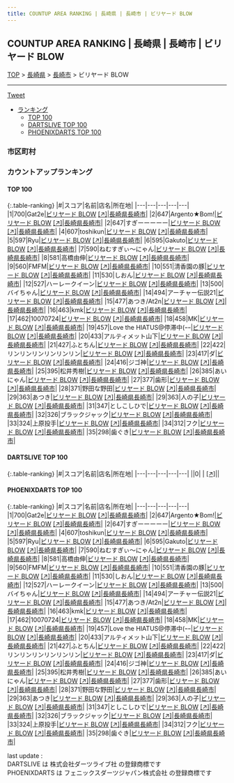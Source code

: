 ```yaml
---
title: COUNTUP AREA RANKING | 長崎県 | 長崎市 | ビリヤード BLOW
---
```

## COUNTUP AREA RANKING | 長崎県 | 長崎市 | ビリヤード BLOW

[TOP](/darts/rank/) > [長崎県](/darts/rank/長崎県/) > [長崎市](/darts/rank/長崎県/長崎市/) > ビリヤード BLOW

___

<a href="https://twitter.com/share?ref_src=twsrc%5Etfw" data-text="COUNTUP AREA RANKING | 長崎県長崎市ビリヤード BLOW" class="twitter-share-button" data-hashtags="DARTSLIVE,PHOENIXDARTS,darts,ダーツ" data-show-count="false">Tweet</a>

* [ランキング](#カウントアップランキング)
    * [TOP 100](#top-100)
    * [DARTSLIVE TOP 100](#dartslive-top-100)
    * [PHOENIXDARTS TOP 100](#phoenixdarts-top-100)

### 市区町村

<ul>

</ul>

### カウントアップランキング

#### TOP 100



{:.table-ranking}
|#|スコア|名前|店名|所在地|
|---|---|---|---|---|
|1|700|<span class="rank-name-pd">Gat2e</span>|<a href="/darts/rank/shops/82380.html">ビリヤード BLOW</a> <a href="https://vs.phoenixdarts.com/jp/shop/shopDetailInfo/s_82380?s_seq=82380">[↗]</a>|<a href="/darts/rank/長崎県/長崎市">長崎県長崎市</a>|
|2|647|<span class="rank-name-pd">Argento★Bom!</span>|<a href="/darts/rank/shops/82380.html">ビリヤード BLOW</a> <a href="https://vs.phoenixdarts.com/jp/shop/shopDetailInfo/s_82380?s_seq=82380">[↗]</a>|<a href="/darts/rank/長崎県/長崎市">長崎県長崎市</a>|
|2|647|<span class="rank-name-pd">すぎーーーーー</span>|<a href="/darts/rank/shops/82380.html">ビリヤード BLOW</a> <a href="https://vs.phoenixdarts.com/jp/shop/shopDetailInfo/s_82380?s_seq=82380">[↗]</a>|<a href="/darts/rank/長崎県/長崎市">長崎県長崎市</a>|
|4|607|<span class="rank-name-pd">toshikun</span>|<a href="/darts/rank/shops/82380.html">ビリヤード BLOW</a> <a href="https://vs.phoenixdarts.com/jp/shop/shopDetailInfo/s_82380?s_seq=82380">[↗]</a>|<a href="/darts/rank/長崎県/長崎市">長崎県長崎市</a>|
|5|597|<span class="rank-name-pd">Ryu</span>|<a href="/darts/rank/shops/82380.html">ビリヤード BLOW</a> <a href="https://vs.phoenixdarts.com/jp/shop/shopDetailInfo/s_82380?s_seq=82380">[↗]</a>|<a href="/darts/rank/長崎県/長崎市">長崎県長崎市</a>|
|6|595|<span class="rank-name-pd">Gakuto</span>|<a href="/darts/rank/shops/82380.html">ビリヤード BLOW</a> <a href="https://vs.phoenixdarts.com/jp/shop/shopDetailInfo/s_82380?s_seq=82380">[↗]</a>|<a href="/darts/rank/長崎県/長崎市">長崎県長崎市</a>|
|7|590|<span class="rank-name-pd">ねむすぎぃ〜にゃん</span>|<a href="/darts/rank/shops/82380.html">ビリヤード BLOW</a> <a href="https://vs.phoenixdarts.com/jp/shop/shopDetailInfo/s_82380?s_seq=82380">[↗]</a>|<a href="/darts/rank/長崎県/長崎市">長崎県長崎市</a>|
|8|581|<span class="rank-name-pd">高橋由伸</span>|<a href="/darts/rank/shops/82380.html">ビリヤード BLOW</a> <a href="https://vs.phoenixdarts.com/jp/shop/shopDetailInfo/s_82380?s_seq=82380">[↗]</a>|<a href="/darts/rank/長崎県/長崎市">長崎県長崎市</a>|
|9|560|<span class="rank-name-pd">FMFM</span>|<a href="/darts/rank/shops/82380.html">ビリヤード BLOW</a> <a href="https://vs.phoenixdarts.com/jp/shop/shopDetailInfo/s_82380?s_seq=82380">[↗]</a>|<a href="/darts/rank/長崎県/長崎市">長崎県長崎市</a>|
|10|551|<span class="rank-name-pd">清香園の豚</span>|<a href="/darts/rank/shops/82380.html">ビリヤード BLOW</a> <a href="https://vs.phoenixdarts.com/jp/shop/shopDetailInfo/s_82380?s_seq=82380">[↗]</a>|<a href="/darts/rank/長崎県/長崎市">長崎県長崎市</a>|
|11|530|<span class="rank-name-pd">しおん</span>|<a href="/darts/rank/shops/82380.html">ビリヤード BLOW</a> <a href="https://vs.phoenixdarts.com/jp/shop/shopDetailInfo/s_82380?s_seq=82380">[↗]</a>|<a href="/darts/rank/長崎県/長崎市">長崎県長崎市</a>|
|12|527|<span class="rank-name-pd">ハーレークイーン</span>|<a href="/darts/rank/shops/82380.html">ビリヤード BLOW</a> <a href="https://vs.phoenixdarts.com/jp/shop/shopDetailInfo/s_82380?s_seq=82380">[↗]</a>|<a href="/darts/rank/長崎県/長崎市">長崎県長崎市</a>|
|13|500|<span class="rank-name-pd">バイちゃん</span>|<a href="/darts/rank/shops/82380.html">ビリヤード BLOW</a> <a href="https://vs.phoenixdarts.com/jp/shop/shopDetailInfo/s_82380?s_seq=82380">[↗]</a>|<a href="/darts/rank/長崎県/長崎市">長崎県長崎市</a>|
|14|494|<span class="rank-name-pd">アーチャー伝説21</span>|<a href="/darts/rank/shops/82380.html">ビリヤード BLOW</a> <a href="https://vs.phoenixdarts.com/jp/shop/shopDetailInfo/s_82380?s_seq=82380">[↗]</a>|<a href="/darts/rank/長崎県/長崎市">長崎県長崎市</a>|
|15|477|<span class="rank-name-pd">あつき/At2n</span>|<a href="/darts/rank/shops/82380.html">ビリヤード BLOW</a> <a href="https://vs.phoenixdarts.com/jp/shop/shopDetailInfo/s_82380?s_seq=82380">[↗]</a>|<a href="/darts/rank/長崎県/長崎市">長崎県長崎市</a>|
|16|463|<span class="rank-name-pd">kmk</span>|<a href="/darts/rank/shops/82380.html">ビリヤード BLOW</a> <a href="https://vs.phoenixdarts.com/jp/shop/shopDetailInfo/s_82380?s_seq=82380">[↗]</a>|<a href="/darts/rank/長崎県/長崎市">長崎県長崎市</a>|
|17|462|<span class="rank-name-pd">10070724</span>|<a href="/darts/rank/shops/82380.html">ビリヤード BLOW</a> <a href="https://vs.phoenixdarts.com/jp/shop/shopDetailInfo/s_82380?s_seq=82380">[↗]</a>|<a href="/darts/rank/長崎県/長崎市">長崎県長崎市</a>|
|18|458|<span class="rank-name-pd">MK</span>|<a href="/darts/rank/shops/82380.html">ビリヤード BLOW</a> <a href="https://vs.phoenixdarts.com/jp/shop/shopDetailInfo/s_82380?s_seq=82380">[↗]</a>|<a href="/darts/rank/長崎県/長崎市">長崎県長崎市</a>|
|19|457|<span class="rank-name-pd">Love the HIATUS@停滞中(ｰｰ</span>|<a href="/darts/rank/shops/82380.html">ビリヤード BLOW</a> <a href="https://vs.phoenixdarts.com/jp/shop/shopDetailInfo/s_82380?s_seq=82380">[↗]</a>|<a href="/darts/rank/長崎県/長崎市">長崎県長崎市</a>|
|20|433|<span class="rank-name-pd">アルティメット山下</span>|<a href="/darts/rank/shops/82380.html">ビリヤード BLOW</a> <a href="https://vs.phoenixdarts.com/jp/shop/shopDetailInfo/s_82380?s_seq=82380">[↗]</a>|<a href="/darts/rank/長崎県/長崎市">長崎県長崎市</a>|
|21|427|<span class="rank-name-pd">ふとちん</span>|<a href="/darts/rank/shops/82380.html">ビリヤード BLOW</a> <a href="https://vs.phoenixdarts.com/jp/shop/shopDetailInfo/s_82380?s_seq=82380">[↗]</a>|<a href="/darts/rank/長崎県/長崎市">長崎県長崎市</a>|
|22|422|<span class="rank-name-pd">リンリンリンリンリンリン</span>|<a href="/darts/rank/shops/82380.html">ビリヤード BLOW</a> <a href="https://vs.phoenixdarts.com/jp/shop/shopDetailInfo/s_82380?s_seq=82380">[↗]</a>|<a href="/darts/rank/長崎県/長崎市">長崎県長崎市</a>|
|23|417|<span class="rank-name-pd">ダ</span>|<a href="/darts/rank/shops/82380.html">ビリヤード BLOW</a> <a href="https://vs.phoenixdarts.com/jp/shop/shopDetailInfo/s_82380?s_seq=82380">[↗]</a>|<a href="/darts/rank/長崎県/長崎市">長崎県長崎市</a>|
|24|416|<span class="rank-name-pd">ジゴ神</span>|<a href="/darts/rank/shops/82380.html">ビリヤード BLOW</a> <a href="https://vs.phoenixdarts.com/jp/shop/shopDetailInfo/s_82380?s_seq=82380">[↗]</a>|<a href="/darts/rank/長崎県/長崎市">長崎県長崎市</a>|
|25|395|<span class="rank-name-pd">松井秀樹</span>|<a href="/darts/rank/shops/82380.html">ビリヤード BLOW</a> <a href="https://vs.phoenixdarts.com/jp/shop/shopDetailInfo/s_82380?s_seq=82380">[↗]</a>|<a href="/darts/rank/長崎県/長崎市">長崎県長崎市</a>|
|26|385|<span class="rank-name-pd">あいにゃん</span>|<a href="/darts/rank/shops/82380.html">ビリヤード BLOW</a> <a href="https://vs.phoenixdarts.com/jp/shop/shopDetailInfo/s_82380?s_seq=82380">[↗]</a>|<a href="/darts/rank/長崎県/長崎市">長崎県長崎市</a>|
|27|377|<span class="rank-name-pd">歯形</span>|<a href="/darts/rank/shops/82380.html">ビリヤード BLOW</a> <a href="https://vs.phoenixdarts.com/jp/shop/shopDetailInfo/s_82380?s_seq=82380">[↗]</a>|<a href="/darts/rank/長崎県/長崎市">長崎県長崎市</a>|
|28|371|<span class="rank-name-pd">野田な野田</span>|<a href="/darts/rank/shops/82380.html">ビリヤード BLOW</a> <a href="https://vs.phoenixdarts.com/jp/shop/shopDetailInfo/s_82380?s_seq=82380">[↗]</a>|<a href="/darts/rank/長崎県/長崎市">長崎県長崎市</a>|
|29|363|<span class="rank-name-pd">あつき</span>|<a href="/darts/rank/shops/82380.html">ビリヤード BLOW</a> <a href="https://vs.phoenixdarts.com/jp/shop/shopDetailInfo/s_82380?s_seq=82380">[↗]</a>|<a href="/darts/rank/長崎県/長崎市">長崎県長崎市</a>|
|29|363|<span class="rank-name-pd">人の子</span>|<a href="/darts/rank/shops/82380.html">ビリヤード BLOW</a> <a href="https://vs.phoenixdarts.com/jp/shop/shopDetailInfo/s_82380?s_seq=82380">[↗]</a>|<a href="/darts/rank/長崎県/長崎市">長崎県長崎市</a>|
|31|347|<span class="rank-name-pd">としこしひで</span>|<a href="/darts/rank/shops/82380.html">ビリヤード BLOW</a> <a href="https://vs.phoenixdarts.com/jp/shop/shopDetailInfo/s_82380?s_seq=82380">[↗]</a>|<a href="/darts/rank/長崎県/長崎市">長崎県長崎市</a>|
|32|326|<span class="rank-name-pd">ブラックジャック</span>|<a href="/darts/rank/shops/82380.html">ビリヤード BLOW</a> <a href="https://vs.phoenixdarts.com/jp/shop/shopDetailInfo/s_82380?s_seq=82380">[↗]</a>|<a href="/darts/rank/長崎県/長崎市">長崎県長崎市</a>|
|33|324|<span class="rank-name-pd">上原投手</span>|<a href="/darts/rank/shops/82380.html">ビリヤード BLOW</a> <a href="https://vs.phoenixdarts.com/jp/shop/shopDetailInfo/s_82380?s_seq=82380">[↗]</a>|<a href="/darts/rank/長崎県/長崎市">長崎県長崎市</a>|
|34|312|<span class="rank-name-pd">フク</span>|<a href="/darts/rank/shops/82380.html">ビリヤード BLOW</a> <a href="https://vs.phoenixdarts.com/jp/shop/shopDetailInfo/s_82380?s_seq=82380">[↗]</a>|<a href="/darts/rank/長崎県/長崎市">長崎県長崎市</a>|
|35|298|<span class="rank-name-pd">歯ぐき</span>|<a href="/darts/rank/shops/82380.html">ビリヤード BLOW</a> <a href="https://vs.phoenixdarts.com/jp/shop/shopDetailInfo/s_82380?s_seq=82380">[↗]</a>|<a href="/darts/rank/長崎県/長崎市">長崎県長崎市</a>|


#### DARTSLIVE TOP 100



{:.table-ranking}
|#|スコア|名前|店名|所在地|
|---|---|---|---|---|
||0|<span class="rank-name-dl"> </span>|<a href="/darts/rank/shops/.html"></a> <a href="">[↗]</a>|<a href="/darts/rank//"></a>|


#### PHOENIXDARTS TOP 100



{:.table-ranking}
|#|スコア|名前|店名|所在地|
|---|---|---|---|---|
|1|700|<span class="rank-name-pd">Gat2e</span>|<a href="/darts/rank/shops/82380.html">ビリヤード BLOW</a> <a href="https://vs.phoenixdarts.com/jp/shop/shopDetailInfo/s_82380?s_seq=82380">[↗]</a>|<a href="/darts/rank/長崎県/長崎市">長崎県長崎市</a>|
|2|647|<span class="rank-name-pd">Argento★Bom!</span>|<a href="/darts/rank/shops/82380.html">ビリヤード BLOW</a> <a href="https://vs.phoenixdarts.com/jp/shop/shopDetailInfo/s_82380?s_seq=82380">[↗]</a>|<a href="/darts/rank/長崎県/長崎市">長崎県長崎市</a>|
|2|647|<span class="rank-name-pd">すぎーーーーー</span>|<a href="/darts/rank/shops/82380.html">ビリヤード BLOW</a> <a href="https://vs.phoenixdarts.com/jp/shop/shopDetailInfo/s_82380?s_seq=82380">[↗]</a>|<a href="/darts/rank/長崎県/長崎市">長崎県長崎市</a>|
|4|607|<span class="rank-name-pd">toshikun</span>|<a href="/darts/rank/shops/82380.html">ビリヤード BLOW</a> <a href="https://vs.phoenixdarts.com/jp/shop/shopDetailInfo/s_82380?s_seq=82380">[↗]</a>|<a href="/darts/rank/長崎県/長崎市">長崎県長崎市</a>|
|5|597|<span class="rank-name-pd">Ryu</span>|<a href="/darts/rank/shops/82380.html">ビリヤード BLOW</a> <a href="https://vs.phoenixdarts.com/jp/shop/shopDetailInfo/s_82380?s_seq=82380">[↗]</a>|<a href="/darts/rank/長崎県/長崎市">長崎県長崎市</a>|
|6|595|<span class="rank-name-pd">Gakuto</span>|<a href="/darts/rank/shops/82380.html">ビリヤード BLOW</a> <a href="https://vs.phoenixdarts.com/jp/shop/shopDetailInfo/s_82380?s_seq=82380">[↗]</a>|<a href="/darts/rank/長崎県/長崎市">長崎県長崎市</a>|
|7|590|<span class="rank-name-pd">ねむすぎぃ〜にゃん</span>|<a href="/darts/rank/shops/82380.html">ビリヤード BLOW</a> <a href="https://vs.phoenixdarts.com/jp/shop/shopDetailInfo/s_82380?s_seq=82380">[↗]</a>|<a href="/darts/rank/長崎県/長崎市">長崎県長崎市</a>|
|8|581|<span class="rank-name-pd">高橋由伸</span>|<a href="/darts/rank/shops/82380.html">ビリヤード BLOW</a> <a href="https://vs.phoenixdarts.com/jp/shop/shopDetailInfo/s_82380?s_seq=82380">[↗]</a>|<a href="/darts/rank/長崎県/長崎市">長崎県長崎市</a>|
|9|560|<span class="rank-name-pd">FMFM</span>|<a href="/darts/rank/shops/82380.html">ビリヤード BLOW</a> <a href="https://vs.phoenixdarts.com/jp/shop/shopDetailInfo/s_82380?s_seq=82380">[↗]</a>|<a href="/darts/rank/長崎県/長崎市">長崎県長崎市</a>|
|10|551|<span class="rank-name-pd">清香園の豚</span>|<a href="/darts/rank/shops/82380.html">ビリヤード BLOW</a> <a href="https://vs.phoenixdarts.com/jp/shop/shopDetailInfo/s_82380?s_seq=82380">[↗]</a>|<a href="/darts/rank/長崎県/長崎市">長崎県長崎市</a>|
|11|530|<span class="rank-name-pd">しおん</span>|<a href="/darts/rank/shops/82380.html">ビリヤード BLOW</a> <a href="https://vs.phoenixdarts.com/jp/shop/shopDetailInfo/s_82380?s_seq=82380">[↗]</a>|<a href="/darts/rank/長崎県/長崎市">長崎県長崎市</a>|
|12|527|<span class="rank-name-pd">ハーレークイーン</span>|<a href="/darts/rank/shops/82380.html">ビリヤード BLOW</a> <a href="https://vs.phoenixdarts.com/jp/shop/shopDetailInfo/s_82380?s_seq=82380">[↗]</a>|<a href="/darts/rank/長崎県/長崎市">長崎県長崎市</a>|
|13|500|<span class="rank-name-pd">バイちゃん</span>|<a href="/darts/rank/shops/82380.html">ビリヤード BLOW</a> <a href="https://vs.phoenixdarts.com/jp/shop/shopDetailInfo/s_82380?s_seq=82380">[↗]</a>|<a href="/darts/rank/長崎県/長崎市">長崎県長崎市</a>|
|14|494|<span class="rank-name-pd">アーチャー伝説21</span>|<a href="/darts/rank/shops/82380.html">ビリヤード BLOW</a> <a href="https://vs.phoenixdarts.com/jp/shop/shopDetailInfo/s_82380?s_seq=82380">[↗]</a>|<a href="/darts/rank/長崎県/長崎市">長崎県長崎市</a>|
|15|477|<span class="rank-name-pd">あつき/At2n</span>|<a href="/darts/rank/shops/82380.html">ビリヤード BLOW</a> <a href="https://vs.phoenixdarts.com/jp/shop/shopDetailInfo/s_82380?s_seq=82380">[↗]</a>|<a href="/darts/rank/長崎県/長崎市">長崎県長崎市</a>|
|16|463|<span class="rank-name-pd">kmk</span>|<a href="/darts/rank/shops/82380.html">ビリヤード BLOW</a> <a href="https://vs.phoenixdarts.com/jp/shop/shopDetailInfo/s_82380?s_seq=82380">[↗]</a>|<a href="/darts/rank/長崎県/長崎市">長崎県長崎市</a>|
|17|462|<span class="rank-name-pd">10070724</span>|<a href="/darts/rank/shops/82380.html">ビリヤード BLOW</a> <a href="https://vs.phoenixdarts.com/jp/shop/shopDetailInfo/s_82380?s_seq=82380">[↗]</a>|<a href="/darts/rank/長崎県/長崎市">長崎県長崎市</a>|
|18|458|<span class="rank-name-pd">MK</span>|<a href="/darts/rank/shops/82380.html">ビリヤード BLOW</a> <a href="https://vs.phoenixdarts.com/jp/shop/shopDetailInfo/s_82380?s_seq=82380">[↗]</a>|<a href="/darts/rank/長崎県/長崎市">長崎県長崎市</a>|
|19|457|<span class="rank-name-pd">Love the HIATUS@停滞中(ｰｰ</span>|<a href="/darts/rank/shops/82380.html">ビリヤード BLOW</a> <a href="https://vs.phoenixdarts.com/jp/shop/shopDetailInfo/s_82380?s_seq=82380">[↗]</a>|<a href="/darts/rank/長崎県/長崎市">長崎県長崎市</a>|
|20|433|<span class="rank-name-pd">アルティメット山下</span>|<a href="/darts/rank/shops/82380.html">ビリヤード BLOW</a> <a href="https://vs.phoenixdarts.com/jp/shop/shopDetailInfo/s_82380?s_seq=82380">[↗]</a>|<a href="/darts/rank/長崎県/長崎市">長崎県長崎市</a>|
|21|427|<span class="rank-name-pd">ふとちん</span>|<a href="/darts/rank/shops/82380.html">ビリヤード BLOW</a> <a href="https://vs.phoenixdarts.com/jp/shop/shopDetailInfo/s_82380?s_seq=82380">[↗]</a>|<a href="/darts/rank/長崎県/長崎市">長崎県長崎市</a>|
|22|422|<span class="rank-name-pd">リンリンリンリンリンリン</span>|<a href="/darts/rank/shops/82380.html">ビリヤード BLOW</a> <a href="https://vs.phoenixdarts.com/jp/shop/shopDetailInfo/s_82380?s_seq=82380">[↗]</a>|<a href="/darts/rank/長崎県/長崎市">長崎県長崎市</a>|
|23|417|<span class="rank-name-pd">ダ</span>|<a href="/darts/rank/shops/82380.html">ビリヤード BLOW</a> <a href="https://vs.phoenixdarts.com/jp/shop/shopDetailInfo/s_82380?s_seq=82380">[↗]</a>|<a href="/darts/rank/長崎県/長崎市">長崎県長崎市</a>|
|24|416|<span class="rank-name-pd">ジゴ神</span>|<a href="/darts/rank/shops/82380.html">ビリヤード BLOW</a> <a href="https://vs.phoenixdarts.com/jp/shop/shopDetailInfo/s_82380?s_seq=82380">[↗]</a>|<a href="/darts/rank/長崎県/長崎市">長崎県長崎市</a>|
|25|395|<span class="rank-name-pd">松井秀樹</span>|<a href="/darts/rank/shops/82380.html">ビリヤード BLOW</a> <a href="https://vs.phoenixdarts.com/jp/shop/shopDetailInfo/s_82380?s_seq=82380">[↗]</a>|<a href="/darts/rank/長崎県/長崎市">長崎県長崎市</a>|
|26|385|<span class="rank-name-pd">あいにゃん</span>|<a href="/darts/rank/shops/82380.html">ビリヤード BLOW</a> <a href="https://vs.phoenixdarts.com/jp/shop/shopDetailInfo/s_82380?s_seq=82380">[↗]</a>|<a href="/darts/rank/長崎県/長崎市">長崎県長崎市</a>|
|27|377|<span class="rank-name-pd">歯形</span>|<a href="/darts/rank/shops/82380.html">ビリヤード BLOW</a> <a href="https://vs.phoenixdarts.com/jp/shop/shopDetailInfo/s_82380?s_seq=82380">[↗]</a>|<a href="/darts/rank/長崎県/長崎市">長崎県長崎市</a>|
|28|371|<span class="rank-name-pd">野田な野田</span>|<a href="/darts/rank/shops/82380.html">ビリヤード BLOW</a> <a href="https://vs.phoenixdarts.com/jp/shop/shopDetailInfo/s_82380?s_seq=82380">[↗]</a>|<a href="/darts/rank/長崎県/長崎市">長崎県長崎市</a>|
|29|363|<span class="rank-name-pd">あつき</span>|<a href="/darts/rank/shops/82380.html">ビリヤード BLOW</a> <a href="https://vs.phoenixdarts.com/jp/shop/shopDetailInfo/s_82380?s_seq=82380">[↗]</a>|<a href="/darts/rank/長崎県/長崎市">長崎県長崎市</a>|
|29|363|<span class="rank-name-pd">人の子</span>|<a href="/darts/rank/shops/82380.html">ビリヤード BLOW</a> <a href="https://vs.phoenixdarts.com/jp/shop/shopDetailInfo/s_82380?s_seq=82380">[↗]</a>|<a href="/darts/rank/長崎県/長崎市">長崎県長崎市</a>|
|31|347|<span class="rank-name-pd">としこしひで</span>|<a href="/darts/rank/shops/82380.html">ビリヤード BLOW</a> <a href="https://vs.phoenixdarts.com/jp/shop/shopDetailInfo/s_82380?s_seq=82380">[↗]</a>|<a href="/darts/rank/長崎県/長崎市">長崎県長崎市</a>|
|32|326|<span class="rank-name-pd">ブラックジャック</span>|<a href="/darts/rank/shops/82380.html">ビリヤード BLOW</a> <a href="https://vs.phoenixdarts.com/jp/shop/shopDetailInfo/s_82380?s_seq=82380">[↗]</a>|<a href="/darts/rank/長崎県/長崎市">長崎県長崎市</a>|
|33|324|<span class="rank-name-pd">上原投手</span>|<a href="/darts/rank/shops/82380.html">ビリヤード BLOW</a> <a href="https://vs.phoenixdarts.com/jp/shop/shopDetailInfo/s_82380?s_seq=82380">[↗]</a>|<a href="/darts/rank/長崎県/長崎市">長崎県長崎市</a>|
|34|312|<span class="rank-name-pd">フク</span>|<a href="/darts/rank/shops/82380.html">ビリヤード BLOW</a> <a href="https://vs.phoenixdarts.com/jp/shop/shopDetailInfo/s_82380?s_seq=82380">[↗]</a>|<a href="/darts/rank/長崎県/長崎市">長崎県長崎市</a>|
|35|298|<span class="rank-name-pd">歯ぐき</span>|<a href="/darts/rank/shops/82380.html">ビリヤード BLOW</a> <a href="https://vs.phoenixdarts.com/jp/shop/shopDetailInfo/s_82380?s_seq=82380">[↗]</a>|<a href="/darts/rank/長崎県/長崎市">長崎県長崎市</a>|


<div class="footer border-top border-gray-light mt-5 pt-3 text-right text-gray">
    last update : <span style="font-weight: italic" id="foot_last_modified"></span><br />
    DARTSLIVE は 株式会社ダーツライブ社 の登録商標です<br />
    PHOENIXDARTS は フェニックスダーツジャパン株式会社 の登録商標です<br />
</div>

<script src="https://cdnjs.cloudflare.com/ajax/libs/jquery.tablesorter/2.31.3/js/jquery.tablesorter.min.js" integrity="sha512-qzgd5cYSZcosqpzpn7zF2ZId8f/8CHmFKZ8j7mU4OUXTNRd5g+ZHBPsgKEwoqxCtdQvExE5LprwwPAgoicguNg==" crossorigin="anonymous" referrerpolicy="no-referrer"></script>
<link rel="stylesheet" href="https://cdnjs.cloudflare.com/ajax/libs/jquery.tablesorter/2.31.3/css/theme.default.min.css" integrity="sha512-wghhOJkjQX0Lh3NSWvNKeZ0ZpNn+SPVXX1Qyc9OCaogADktxrBiBdKGDoqVUOyhStvMBmJQ8ZdMHiR3wuEq8+w==" crossorigin="anonymous" referrerpolicy="no-referrer" />
<script>
$(function() {
    $(".table-ranking").tablesorter({sortList:[[0, 0]]});
    $("#foot_last_modified").text(formatDate(new Date(document.lastModified), 'yyyy-MM-dd HH:mm:ss'));
});
</script>

<script async src="https://platform.twitter.com/widgets.js" charset="utf-8"></script>